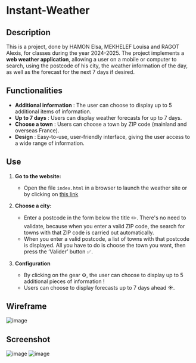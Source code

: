 # Instant-Weather

## Description
This is a project, done by HAMON Elsa, MEKHELEF Louisa and RAGOT Alexis, for classes during the year 2024-2025. The project implements a **web weather application**, allowing a user on a mobile or computer to search, using the postcode of his city, the weather information of the day, as well as the forecast for the next 7 days if desired.

## Functionalities 

- **Additional information** : The user can choose to display up to 5 additional items of information.
- **Up to 7 days** : Users can display weather forecasts for up to 7 days.
- **Choose a town** : Users can choose a town by ZIP code (mainland and overseas France).
- **Design** : Easy-to-use, user-friendly interface, giving the user access to a wide range of information.

## Use

1. **Go to the website:**
   - Open the file `index.html` in a browser to launch the weather site or by clicking on [this link](https://astatepng.github.io/Instant-Weather/)
  
3. **Choose a city:**
   - Enter a postcode in the form below the title ✏️. There's no need to validate, because when you enter a valid ZIP code, the search for towns with that ZIP code is carried out automatically.
   - When you enter a valid postcode, a list of towns with that postcode is displayed. All you have to do is choose the town you want, then press the ‘Valider’ button ✅.
     
4. **Configuration**
   - By clicking on the gear ⚙️, the user can choose to display up to 5 additional pieces of information !
   - Users can choose to display forecasts up to 7 days ahead ☀️.

## Wireframe
![image](https://github.com/user-attachments/assets/032e79ae-764f-40af-8df0-314bdb247f6c)

## Screenshot
![image](https://github.com/user-attachments/assets/2bf861b3-3598-4d7b-9ce6-91edbb7cdeb5)
![image](https://github.com/user-attachments/assets/ad5969da-6795-4eab-9421-c7d1c20734d4)



